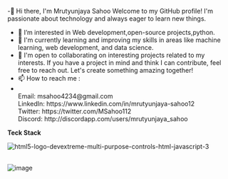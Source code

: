 -👋 Hi there, I'm Mrutyunjaya Sahoo
Welcome to my GitHub profile! I'm passionate about technology and always eager to learn new things. 
- 👀 I’m interested in Web development,open-source projects,python.
- 🌱 I'm currently learning and improving my skills in areas like machine learning, web development, and data science. 
- 💞️ I'm open to collaborating on interesting projects related to my interests. If you have a project in mind and think I can contribute, feel free to reach out. Let's create something amazing together!
- 📫 How to reach me :
- <br>                                                                                                                                                                                                
    Email: msahoo4234@gmail.com                                                                                                                                                                                       <br>
    LinkedIn: https://www.linkedin.com/in/mrutyunjaya-sahoo12 
    <br>
    Twitter: https://twitter.com/MSahoo112 <br>
    Discord: http://discordapp.com/users/mrutyunjaya_sahoo

**Teck Stack**
<br>

![html5-logo-devextreme-multi-purpose-controls-html-javascript-3](https://github.com/MrutyunjayaSahoo/MrutyunjayaSahoo/assets/126356359/cb1cbf4b-ab94-4d95-b069-6e31f8b1a8bf)
<br>
<br>

![image](https://github.com/MrutyunjayaSahoo/MrutyunjayaSahoo/assets/126356359/9fd23843-d389-476b-8d20-549203c6c370)


